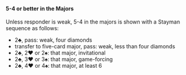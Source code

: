 #### 5-4 or better in the Majors
Unless responder is weak, 5-4 in the majors is shown with a Stayman sequence as follows:

   * 2♣, pass: weak, four diamonds
   * transfer to five-card major, pass: weak, less than four diamonds
   * 2♣, 2♥ or 2♠: that major, invitational
   * 2♣, 3♥ or 3♠: that major, game-forcing
   * 2♣, 4♥ or 4♠: that major, at least 6

